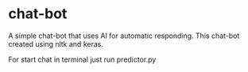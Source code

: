 # chat-bot
A simple chat-bot that uses AI for automatic responding. This chat-bot created using nltk and keras.

For start chat in terminal just run predictor.py
